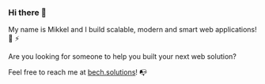 ### Hi there 👋

My name is Mikkel and I build scalable, modern and smart web applications! 🚀 ⚡️

Are you looking for someone to help you built your next web solution?

Feel free to reach me at [bech.solutions](bech.solutions)!  📭
